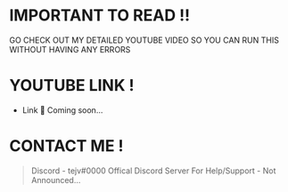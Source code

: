 # IMPORTANT TO READ !!
GO CHECK OUT MY DETAILED YOUTUBE VIDEO
SO YOU CAN RUN THIS
WITHOUT HAVING ANY ERRORS

# YOUTUBE LINK !
- Link 🔗 Coming soon...
# CONTACT ME !
> Discord - tejv#0000
> Offical Discord Server
  For Help/Support - Not Announced...
